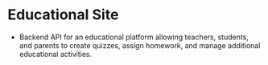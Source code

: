 # Educational Site 
- Backend API for an educational platform allowing teachers, students, and parents to create quizzes, assign homework, and manage additional educational activities.
